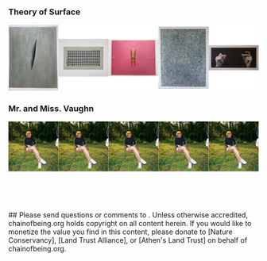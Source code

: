 ### Theory of Surface
<a href="./surfaceArt/surfaceArt"> <img src="./tiles/surfaceArtTiles.jpg"> </a>

### Mr. and Miss. Vaughn
<a href="./mmVaughn/mmVaughn"> <img src="./tiles/mmVaughnTile.jpg"> </a>
<p> <br /> </p>
<p> <br /> </p>
## Please send questions or comments to <contact@chainofbeing.org>.  Unless otherwise accredited, chainofbeing.org holds copyright on all content herein.  If you would like to monetize the value you find in this content, please donate to [Nature Conservancy]<support.nature.org>, [Land Trust Alliance]<donate.ita.org>, or [Athen's Land Trust]<connect.clickandpledge.com/w/Form/0d8d085d-92e9-4d3e-9d93-0052b950471b?637236895579056391> on behalf of chainofbeing.org. 

